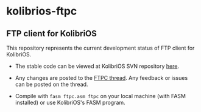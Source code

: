 # kolibrios-ftpc
## FTP client for KolibriOS
This repository represents the current development status of FTP client for KolibriOS.

* The stable code can be viewed at KolibriOS SVN repository [here](http://websvn.kolibrios.org/listing.php?repname=Kolibri+OS&path=%2Fprograms%2Fnetwork%2Fftpc%2F&#aa83d815f194d42d60a626df894ddcb93).

* Any changes are posted to the [FTPC thread](http://board.kolibrios.org/viewtopic.php?f=40&t=2360). Any feedback or issues can be posted on the thread.

* Compile with `fasm ftpc.asm ftpc` on your local machine (with FASM installed) or use KolibriOS's FASM program.
